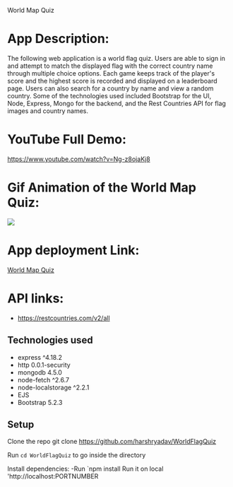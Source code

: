 World Map Quiz

# App Description:
The following web application is a world flag quiz. Users are able to sign in and attempt to match the displayed flag with the correct country name through
multiple choice options. Each game keeps track of the player's score and the highest score is recorded and displayed on a leaderboard page. Users can also
search for a country by name and view a random country. Some of the technologies used included Bootstrap for the UI, Node, Express, Mongo for the backend, and
the Rest Countries API for flag images and country names.


# YouTube Full Demo:
https://www.youtube.com/watch?v=Ng-z8ojaKj8

# Gif Animation of the World Map Quiz:
![](https://i.imgur.com/UQLOsd7.gif)


# App deployment Link:
[World Map Quiz](https://final-project-335.onrender.com/)

# API links:
- https://restcountries.com/v2/all


## Technologies used
  * express ^4.18.2
  * http 0.0.1-security
  * mongodb 4.5.0
  * node-fetch ^2.6.7
  * node-localstorage ^2.2.1
  * EJS
  * Bootstrap 5.2.3
  
## Setup

Clone the repo
git clone https://github.com/harshryadav/WorldFlagQuiz

Run `cd WorldFlagQuiz` to go inside the directory

Install dependencies:
  -Run `npm install
Run it on local 'http://localhost:PORTNUMBER 
